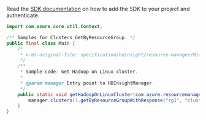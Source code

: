 Read the [SDK documentation](https://github.com/Azure/azure-sdk-for-java/blob/azure-resourcemanager-hdinsight_1.0.0-beta.5/sdk/hdinsight/azure-resourcemanager-hdinsight/README.md) on how to add the SDK to your project and authenticate.

```java
import com.azure.core.util.Context;

/** Samples for Clusters GetByResourceGroup. */
public final class Main {
    /*
     * x-ms-original-file: specification/hdinsight/resource-manager/Microsoft.HDInsight/stable/2021-06-01/examples/GetLinuxHadoopCluster.json
     */
    /**
     * Sample code: Get Hadoop on Linux cluster.
     *
     * @param manager Entry point to HDInsightManager.
     */
    public static void getHadoopOnLinuxCluster(com.azure.resourcemanager.hdinsight.HDInsightManager manager) {
        manager.clusters().getByResourceGroupWithResponse("rg1", "cluster1", Context.NONE);
    }
}
```
